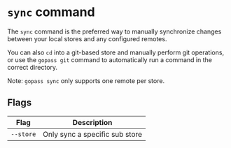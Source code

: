 # `sync` command

The `sync` command is the preferred way to manually synchronize changes between
your local stores and any configured remotes.

You can also `cd` into a git-based store and manually perform git operations,
or use the `gopass git` command to automatically run a command in the correct
directory.

Note: `gopass sync` only supports one remote per store.

## Flags

| Flag      | Description                    |
|-----------|--------------------------------|
| `--store` | Only sync a specific sub store |
